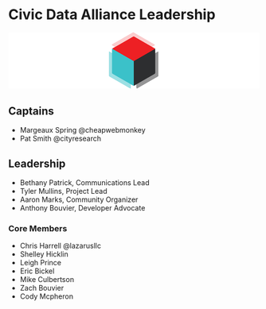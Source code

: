 # Civic Data Alliance Leadership

![Civic Data Alliance Logo Header](https://raw.githubusercontent.com/civicdata/branding/markdown-header-test/assets/Logo/Rendered_Cube_Full_888x200_Header.png)

## Captains 
- Margeaux Spring @cheapwebmonkey  
- Pat Smith @cityresearch

## Leadership
- Bethany Patrick, Communications Lead
- Tyler Mullins, Project Lead
- Aaron Marks, Community Organizer
- Anthony Bouvier, Developer Advocate

### Core Members
- Chris Harrell @lazarusllc  
- Shelley Hicklin  
- Leigh Prince   
- Eric Bickel  
- Mike Culbertson  
- Zach Bouvier
- Cody Mcpheron

